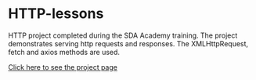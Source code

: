 # HTTP-lessons
HTTP project completed during the SDA Academy training. The project demonstrates serving http requests and responses. The XMLHttpRequest, fetch and axios methods are used.

[Click here to see the project page](https://alexvoynov.github.io/HTTP-project/)
